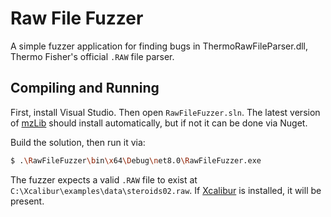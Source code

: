 # Raw File Fuzzer

A simple fuzzer application for finding bugs in ThermoRawFileParser.dll, Thermo Fisher's official `.RAW` file parser.

## Compiling and Running

First, install Visual Studio.  Then open `RawFileFuzzer.sln`.  The latest version of [mzLib](https://github.com/smith-chem-wisc/mzLib) should install automatically, but if not it can be done via Nuget.

Build the solution, then run it via:

```sh
$ .\RawFileFuzzer\bin\x64\Debug\net8.0\RawFileFuzzer.exe
```

The fuzzer expects a valid `.RAW` file to exist at `C:\Xcalibur\examples\data\steroids02.raw`.  If [Xcalibur](https://www.thermofisher.com/us/en/home/industrial/mass-spectrometry/liquid-chromatography-mass-spectrometry-lc-ms/lc-ms-software/lc-ms-data-acquisition-software/xcalibur-data-acquisition-interpretation-software.html) is installed, it will be present.
